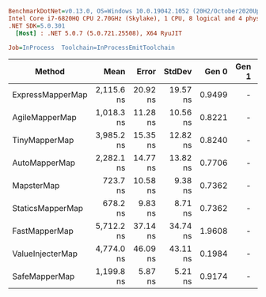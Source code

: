``` ini

BenchmarkDotNet=v0.13.0, OS=Windows 10.0.19042.1052 (20H2/October2020Update)
Intel Core i7-6820HQ CPU 2.70GHz (Skylake), 1 CPU, 8 logical and 4 physical cores
.NET SDK=5.0.301
  [Host] : .NET 5.0.7 (5.0.721.25508), X64 RyuJIT

Job=InProcess  Toolchain=InProcessEmitToolchain  

```
|           Method |       Mean |    Error |   StdDev |  Gen 0 | Gen 1 | Gen 2 | Allocated |
|----------------- |-----------:|---------:|---------:|-------:|------:|------:|----------:|
| ExpressMapperMap | 2,115.6 ns | 20.92 ns | 19.57 ns | 0.9499 |     - |     - |   3,985 B |
|   AgileMapperMap | 1,018.3 ns | 11.28 ns | 10.56 ns | 0.8221 |     - |     - |   3,440 B |
|    TinyMapperMap | 3,985.2 ns | 15.35 ns | 12.82 ns | 0.8240 |     - |     - |   3,464 B |
|    AutoMapperMap | 2,282.1 ns | 14.77 ns | 13.82 ns | 0.7706 |     - |     - |   3,224 B |
|       MapsterMap |   723.7 ns | 10.58 ns |  9.38 ns | 0.7362 |     - |     - |   3,080 B |
| StaticsMapperMap |   678.2 ns |  9.83 ns |  8.71 ns | 0.7362 |     - |     - |   3,080 B |
|    FastMapperMap | 5,712.2 ns | 37.14 ns | 34.74 ns | 1.9608 |     - |     - |   8,216 B |
| ValueInjecterMap | 4,774.0 ns | 46.09 ns | 43.11 ns | 0.1984 |     - |     - |     840 B |
|    SafeMapperMap | 1,199.8 ns |  5.87 ns |  5.21 ns | 0.9174 |     - |     - |   3,840 B |
